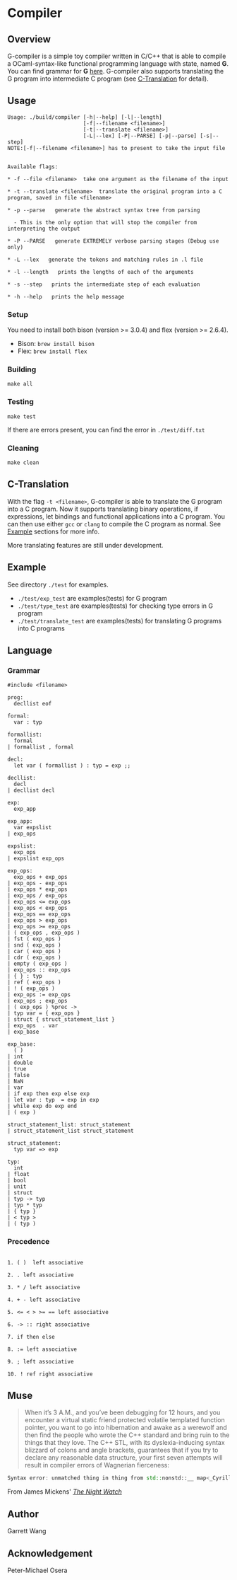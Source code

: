 # Compiler

## Overview
G-compiler is a simple toy compiler written in C/C++ that is able to compile a OCaml-syntax-like functional programming language with state, named __G__. You can find grammar for __G__ [here](#grammar). G-compiler also supports translating the G program into intermediate C program (see [C-Translation](#c-translation) for detail).

## Usage

```
Usage: ./build/compiler [-h|--help] [-l|--length]
                        [-f|--filename <filename>]
                        [-t|--translate <filename>]
                        [-L|--lex] [-P|--PARSE] [-p|--parse] [-s|--step]
NOTE:[-f|--filename <filename>] has to present to take the input file


Available flags:

* -f --file <filename>  take one argument as the filename of the input

* -t --translate <filename>  translate the original program into a C program, saved in file <filename>

* -p --parse   generate the abstract syntax tree from parsing

  - This is the only option that will stop the compiler from interpreting the output

* -P --PARSE   generate EXTREMELY verbose parsing stages (Debug use only)

* -L --lex   generate the tokens and matching rules in .l file

* -l --length   prints the lengths of each of the arguments

* -s --step   prints the intermediate step of each evaluation

* -h --help   prints the help message

```

### Setup

You need to install both bison (version >= 3.0.4) and flex (version >= 2.6.4).

* Bison: `brew install bison`
* Flex: `brew install flex`

### Building
`make all`

### Testing
`make test`

If there are errors present, you can find the error in `./test/diff.txt`

### Cleaning
`make clean`

## C-Translation

With the flag `-t <filename>`, G-compiler is able to translate the G program into a C program. Now it supports translating binary operations, if expressions, let bindings and functional applications into a C program. You can then use either `gcc` or `clang` to compile the C program as normal. See [Example](#example) sections for more info.

More translating features are still under development.

## Example

See directory `./test` for examples.

* `./test/exp_test` are examples(tests) for G program
* `./test/type_test` are examples(tests) for checking type errors in G program
* `./test/translate_test` are examples(tests) for translating G programs into C programs

## Language

### Grammar

```
#include <filename>

prog:
  decllist eof                  

formal:
  var : typ                 

formallist:
  formal    
| formallist , formal    

decl:
  let var ( formallist ) : typ = exp ;;

decllist:
  decl
| decllist decl

exp:
  exp_app             

exp_app:
  var expslist    
| exp_ops                        

expslist:
  exp_ops       
| expslist exp_ops     

exp_ops:
  exp_ops + exp_ops             
| exp_ops - exp_ops             
| exp_ops * exp_ops             
| exp_ops / exp_ops             
| exp_ops <= exp_ops            
| exp_ops < exp_ops             
| exp_ops == exp_ops            
| exp_ops > exp_ops             
| exp_ops >= exp_ops            
| ( exp_ops , exp_ops )     
| fst ( exp_ops )           
| snd ( exp_ops )           
| car ( exp_ops )           
| cdr ( exp_ops )           
| empty ( exp_ops )         
| exp_ops :: exp_ops            
| { } : typ                 
| ref ( exp_ops )           
| ! ( exp_ops )             
| exp_ops := exp_ops            
| exp_ops ; exp_ops             
| ( exp_ops ) %prec ->    
| typ var = { exp_ops }   
| struct { struct_statement_list }
| exp_ops  . var              
| exp_base                        

exp_base:
  ( )                         
| int                           
| double                        
| true                          
| false                         
| NaN                           
| var                           
| if exp then exp else exp
| let var : typ  = exp in exp
| while exp do exp end
| ( exp )                   

struct_statement_list: struct_statement
| struct_statement_list struct_statement

struct_statement:
  typ var => exp     

typ:
  int                          
| float                        
| bool                         
| unit                         
| struct                       
| typ -> typ                    
| typ * typ         
| { typ }                    
| < typ >                     
| ( typ )                     
```

### Precedence

```

1. ( )  left associative

2. . left associative

3. * / left associative

4. + - left associative

5. <= < > >= == left associative

6. -> :: right associative

7. if then else

8. := left associative

9. ; left associative

10. ! ref right associative

```

## Muse

> When it’s 3 A.M., and you’ve been debugging for 12 hours, and you encounter a virtual static friend protected volatile templated function pointer, you want to go into hibernation and awake as a werewolf and then find the people who wrote the C++ standard and bring ruin to the things that they love. The C++ STL, with its dyslexia-inducing syntax blizzard of colons and angle brackets, guarantees that if you try to declare any reasonable data structure, your first seven attempts will result in compiler errors of Wagnerian fierceness:

>
``` C++
Syntax error: unmatched thing in thing from std::nonstd::__ map<_Cyrillic, _$$$dollars>const basic_string< epic_ mystery,mongoose_traits &lt; char>, __default_alloc_<casual_ Fridays = maybe>>
```

From James Mickens' [_The Night Watch_](https://www.usenix.org/system/files/1311_05-08_mickens.pdf)

## Author
Garrett Wang

## Acknowledgement
Peter-Michael Osera
